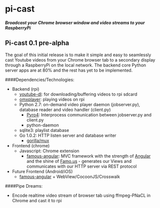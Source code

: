 pi-cast
=======

##### Broadcast your Chrome browser window and video streams to your RaspberryPi

Pi-cast 0.1 pre-alpha
------------
The goal of this initial release is to make it simple and easy to seamlessly cast Youtube videos from your Chrome browser tab to a secondary display through a RaspberryPi on the local network. The backend core Python server apps are at 80% and the rest has yet to be implemented.

####Dependencies/Technologies:
* Backend (rpi)
  * [youtube-dl](https://github.com/rg3/youtube-dl): for downloading/buffering videos to rpi sdcard
  * [omxplayer](https://github.com/popcornmix/omxplayer): playing videos on rpi
  * Python 2.7: on-demand video player daemon (jobserver.py), database reader and video handler (client.py)
    * [Pyro4](https://github.com/irmen/Pyro4): Interprocess communication between jobserver.py and client.py
    * python-daemon
  * sqlite3: playlist database
  * Go 1.0.2: HTTP listen server and database writer
    * [gorilla/mux](https://github.com/gorilla/mux)
* Frontend (chrome)
  * Javascript: Chrome extension
    * [famous-angular](https://github.com/famous/famous-angular): MVC framework with the strength of [Angular](https://github.com/angular/angular.js) and the shine of [Famo.us](https://github.com/famous/famous) - generates our Views and communicates with our HTTP server via REST protocol
* Future Frontend (Android/iOS)
  *  [famous-angular](https://github.com/famous/famous-angular) + WebView/CocoonJS/Crosswalk

####Pipe Dreams:
* Encode realtime video stream of browser tab using ffmpeg-PNaCL in Chrome and cast it to rpi 
